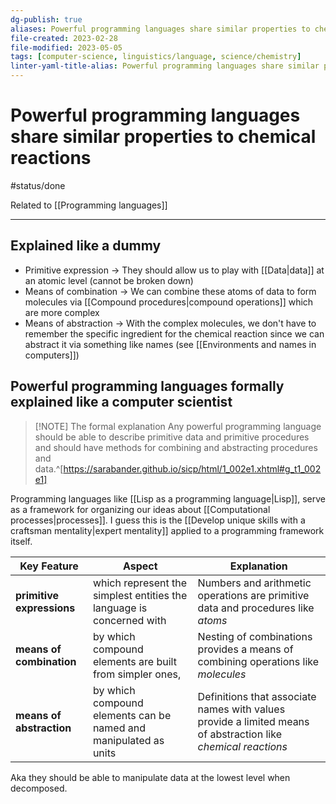 ```yaml
---
dg-publish: true
aliases: Powerful programming languages share similar properties to chemical reactions, powerful programming languages, programming language
file-created: 2023-02-28
file-modified: 2023-05-05
tags: [computer-science, linguistics/language, science/chemistry]
linter-yaml-title-alias: Powerful programming languages share similar properties to chemical reactions
---
```


# Powerful programming languages share similar properties to chemical reactions

#status/done

Related to [[Programming languages]]

---

## Explained like a dummy

- Primitive expression -> They should allow us to play with [[Data|data]] at an atomic level (cannot be broken down)
- Means of combination -> We can combine these atoms of data to form molecules via [[Compound procedures|compound operations]] which are more complex
- Means of abstraction -> With the complex molecules, we don't have to remember the specific ingredient for the chemical reaction since we can abstract it via something like names (see [[Environments and names in computers]])

## Powerful programming languages formally explained like a computer scientist

> [!NOTE] The formal explanation
> Any powerful programming language should be able to describe primitive data and primitive procedures and should have methods for combining and abstracting procedures and data.^[https://sarabander.github.io/sicp/html/1_002e1.xhtml#g_t1_002e1]

Programming languages like [[Lisp as a programming language|Lisp]], serve as a framework for organizing our ideas about [[Computational processes|processes]]. I guess this is the [[Develop unique skills with a craftsman mentality|expert mentality]] applied to a programming framework itself.

Key Feature | Aspect |  Explanation
---|---|---
**primitive expressions** | which represent the simplest entities the language is concerned with | Numbers and arithmetic operations are primitive data and procedures like *atoms*
**means of combination** |  by which compound elements are built from simpler ones,  | Nesting of combinations provides a means of combining operations like *molecules*
**means of abstraction** | by which compound elements can be named and manipulated as units | Definitions that associate names with values provide a limited means of abstraction like *chemical reactions*

Aka they should be able to manipulate data at the lowest level when decomposed.
